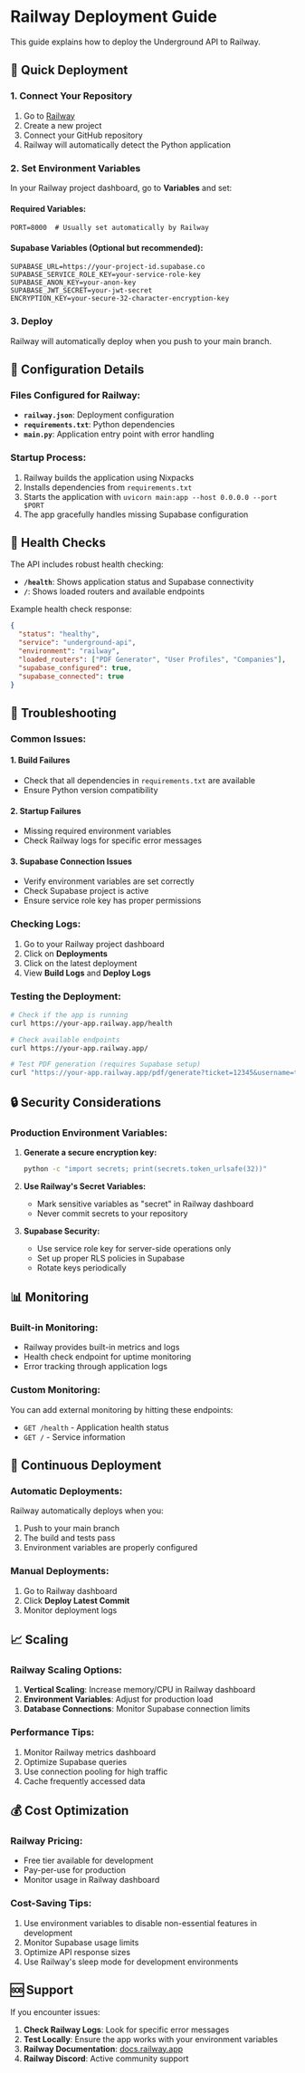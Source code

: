 # Railway Deployment Guide

This guide explains how to deploy the Underground API to Railway.

## 🚀 Quick Deployment

### 1. Connect Your Repository

1. Go to [Railway](https://railway.app)
2. Create a new project
3. Connect your GitHub repository
4. Railway will automatically detect the Python application

### 2. Set Environment Variables

In your Railway project dashboard, go to **Variables** and set:

#### Required Variables:
```
PORT=8000  # Usually set automatically by Railway
```

#### Supabase Variables (Optional but recommended):
```
SUPABASE_URL=https://your-project-id.supabase.co
SUPABASE_SERVICE_ROLE_KEY=your-service-role-key
SUPABASE_ANON_KEY=your-anon-key
SUPABASE_JWT_SECRET=your-jwt-secret
ENCRYPTION_KEY=your-secure-32-character-encryption-key
```

### 3. Deploy

Railway will automatically deploy when you push to your main branch.

## 🔧 Configuration Details

### Files Configured for Railway:

- **`railway.json`**: Deployment configuration
- **`requirements.txt`**: Python dependencies
- **`main.py`**: Application entry point with error handling

### Startup Process:

1. Railway builds the application using Nixpacks
2. Installs dependencies from `requirements.txt`
3. Starts the application with `uvicorn main:app --host 0.0.0.0 --port $PORT`
4. The app gracefully handles missing Supabase configuration

## 🏥 Health Checks

The API includes robust health checking:

- **`/health`**: Shows application status and Supabase connectivity
- **`/`**: Shows loaded routers and available endpoints

Example health check response:
```json
{
  "status": "healthy",
  "service": "underground-api", 
  "environment": "railway",
  "loaded_routers": ["PDF Generator", "User Profiles", "Companies"],
  "supabase_configured": true,
  "supabase_connected": true
}
```

## 🐛 Troubleshooting

### Common Issues:

#### 1. Build Failures
- Check that all dependencies in `requirements.txt` are available
- Ensure Python version compatibility

#### 2. Startup Failures  
- Missing required environment variables
- Check Railway logs for specific error messages

#### 3. Supabase Connection Issues
- Verify environment variables are set correctly
- Check Supabase project is active
- Ensure service role key has proper permissions

### Checking Logs:

1. Go to your Railway project dashboard
2. Click on **Deployments**
3. Click on the latest deployment
4. View **Build Logs** and **Deploy Logs**

### Testing the Deployment:

```bash
# Check if the app is running
curl https://your-app.railway.app/health

# Check available endpoints  
curl https://your-app.railway.app/

# Test PDF generation (requires Supabase setup)
curl "https://your-app.railway.app/pdf/generate?ticket=12345&username=test&password=test"
```

## 🔒 Security Considerations

### Production Environment Variables:

1. **Generate a secure encryption key:**
   ```bash
   python -c "import secrets; print(secrets.token_urlsafe(32))"
   ```

2. **Use Railway's Secret Variables:**
   - Mark sensitive variables as "secret" in Railway dashboard
   - Never commit secrets to your repository

3. **Supabase Security:**
   - Use service role key for server-side operations only
   - Set up proper RLS policies in Supabase
   - Rotate keys periodically

## 📊 Monitoring

### Built-in Monitoring:

- Railway provides built-in metrics and logs
- Health check endpoint for uptime monitoring
- Error tracking through application logs

### Custom Monitoring:

You can add external monitoring by hitting these endpoints:
- `GET /health` - Application health status
- `GET /` - Service information

## 🔄 Continuous Deployment

### Automatic Deployments:

Railway automatically deploys when you:
1. Push to your main branch
2. The build and tests pass
3. Environment variables are properly configured

### Manual Deployments:

1. Go to Railway dashboard
2. Click **Deploy Latest Commit**
3. Monitor deployment logs

## 📈 Scaling

### Railway Scaling Options:

1. **Vertical Scaling**: Increase memory/CPU in Railway dashboard
2. **Environment Variables**: Adjust for production load
3. **Database Connections**: Monitor Supabase connection limits

### Performance Tips:

1. Monitor Railway metrics dashboard
2. Optimize Supabase queries
3. Use connection pooling for high traffic
4. Cache frequently accessed data

## 💰 Cost Optimization

### Railway Pricing:

- Free tier available for development
- Pay-per-use for production
- Monitor usage in Railway dashboard

### Cost-Saving Tips:

1. Use environment variables to disable non-essential features in development
2. Monitor Supabase usage limits
3. Optimize API response sizes
4. Use Railway's sleep mode for development environments

## 🆘 Support

If you encounter issues:

1. **Check Railway Logs**: Look for specific error messages
2. **Test Locally**: Ensure the app works with your environment variables
3. **Railway Documentation**: [docs.railway.app](https://docs.railway.app)
4. **Railway Discord**: Active community support 